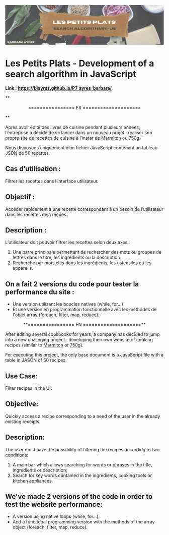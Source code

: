 ![README_banner](README_banner.png)

# Les Petits Plats - Development of a search algorithm in JavaScript

**Link : https://blayres.github.io/P7_ayres_barbara/**

**<p align="center">
================ FR ====================
</p>**

Après avoir édité des livres de cuisine pendant plusieurs années, l’entreprise a décidé de se lancer dans un nouveau projet : réaliser son propre site de recettes de cuisine à l’instar de Marmiton ou 750g.

Nous disposons uniquement d’un fichier JavaScript contenant un tableau JSON de 50 recettes. 

## Cas d’utilisation :

Filtrer les recettes dans l’interface utilisateur.

## Objectif :

Accéder rapidement à une recette correspondant à un besoin de l’utilisateur dans les recettes déjà reçues.

## Description :

L’utilisateur doit pouvoir filtrer les recettes selon deux axes :

1. Une barre principale permettant de rechercher des mots ou groupes de lettres dans le titre, les ingrédients ou la description.
2. Recherche par mots clés dans les ingrédients, les ustensiles ou les appareils.


## On a fait 2 versions du code pour tester la performance du site :

- Une version utilisant les boucles natives (while, for...) 
- Et une version en programmation fonctionnelle avec les méthodes de l'objet array (foreach, filter, map, reduce).

<p align="center">
**================ EN ====================**
</p>
  
After editing several cookbooks for years, a company has decided to jump into a new challeging project : developing their own website of cooking recipes (similar to [Marmiton](https://www.marmiton.org/) or [750g](https://www.750g.com/)).

For executing this project, the only base document is a JavaScript file with a table in JASON of 50 recipes.

## Use Case:

Filter recipes in the UI.

## Objective:

Quickly access a recipe corresponding to a need of the user in the already existing receipts.

## Description:

The user must have the possibility of filtering the recipes according to two conditions:

1. A main bar which allows searching for words or phrases in the title, ingredients or description;
2. Search for key words contained in the ingredients, cooking tools or kitchen appliances.


## We've made 2 versions of the code in order to test the website performance: 

- A version using native loops (while, for...).
- And a functional programming version with the methods of the array object (foreach, filter, map, reduce).

